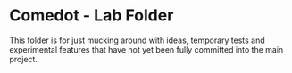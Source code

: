 # Comedot - Lab Folder

This folder is for just mucking around with ideas, temporary tests and experimental features that have not yet been fully committed into the main project.
